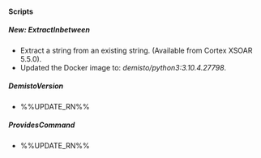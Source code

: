 
#### Scripts
##### New: ExtractInbetween
- Extract a string from an existing string. (Available from Cortex XSOAR 5.5.0).
- Updated the Docker image to: *demisto/python3:3.10.4.27798*.

##### DemistoVersion
- %%UPDATE_RN%%

##### ProvidesCommand
- %%UPDATE_RN%%
